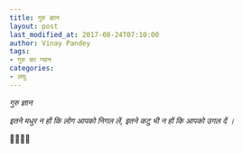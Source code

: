 ```yaml
---
title: गुरु ज्ञान
layout: post
last_modified_at: 2017-08-24T07:10:00
author: Vinay Pandey
tags:
- गुरु का ग्यान
categories:
- लघु
---
```

*गुरु ज्ञान*

*इतने मधुर न हों कि लोग आपको निगल लें,*
*इतने कटु भी न हों कि आपको उगल दें ।*

🙏🌷🌷🙏


